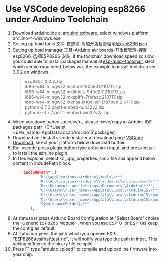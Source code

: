 # Use VSCode developing esp8266 under Arduino Toolchain

1. Download arduino ide at [arduino software](https://www.arduino.cc/en/software), select windows platform [arduino-*-windows.exe](https://downloads.arduino.cc/arduino-1.8.19-windows.exe)
2. Setting up bord tools 文件-首选项-附加开发板管理地址[esp8266.json](http://arduino.esp8266.com/stable/package_esp8266com_index.json)
3. Setting up bord manager 工具-Arduino avr boards-开发板管理-搜索esp8266-选择ESP8266-安装, if the toolchain download speed so slow, you could able to install packages manual at [esp-quick-toolchain](https://github.com/earlephilhower/esp-quick-toolchain/releases) slect which version you need, below was the example to install toolchain ver 3.0.2 on windows.
    > esp8266-3.0.2.zip</br>
    > i686-w64-mingw32.esptool-f80ae31.210717.zip</br>
    > i686-w64-mingw32.mklittlefs-943d2f7.210717.zip</br>
    > i686-w64-mingw32.mkspiffs-7fefeac.210717.zip</br>
    > i686-w64-mingw32.xtensa-lx106-elf-1757bed.210717.zip</br>
    > python-3.7.2.post1-embed-win32v2.zip</br>
    > python3-3.7.2.post1-embed-win32v2a.zip</br>
4. When you downloaded successful, please move/copy to Arduino IDE packages path: (C:\Users\\<user_name>\\AppData\Local\Arduino15\packages)
5. Download and install vscode installer at download page [VSCode Download](https://code.visualstudio.com/), select your platform below download button.
6. Run vscode press plugin button type arduino in input, and press install to install the adruino plugin.
7. In files explorer, select <c_cpp_properties.json> file and append below content in includePath block.
    ```Json
        "includePath": [
                "D:\\Applications\\Arduino\\tools\\**",
                "D:\\Applications\\Arduino\\hardware\\arduino\\avr\\**",
                "D:\\Documents and Settings\\Documents\\Arduino\\**",
                "C:\\Users\\<user_name>\\AppData\\Local\\Arduino15\\**",
                "C:\\Users\\<user_name>\\AppData\\Local\\Arduino15\\packages\\esp8266\\hardware\\esp8266\\3.0.2\\**",
                "C:\\Users\\<user_name>\\AppData\\Local\\Arduino15\\packages\\esp8266\\tools\\**",
                "${workspaceFolder}/**"
            ],
    ```
8. At statusbar press Arduino Board Configuration at "Select Board" choise the "Generic ESP8266 Module" , when you use ESP-01 or ESP-01s keep the config as default.
9. At statusbar press the path which you opened EXP: "ESP8266\testfirst\test.ino", it will notify you type the path in input. This setting influence the binary file compile.
10. Press F1 type "arduino:upload" to compile and upload the firmware into your chip.